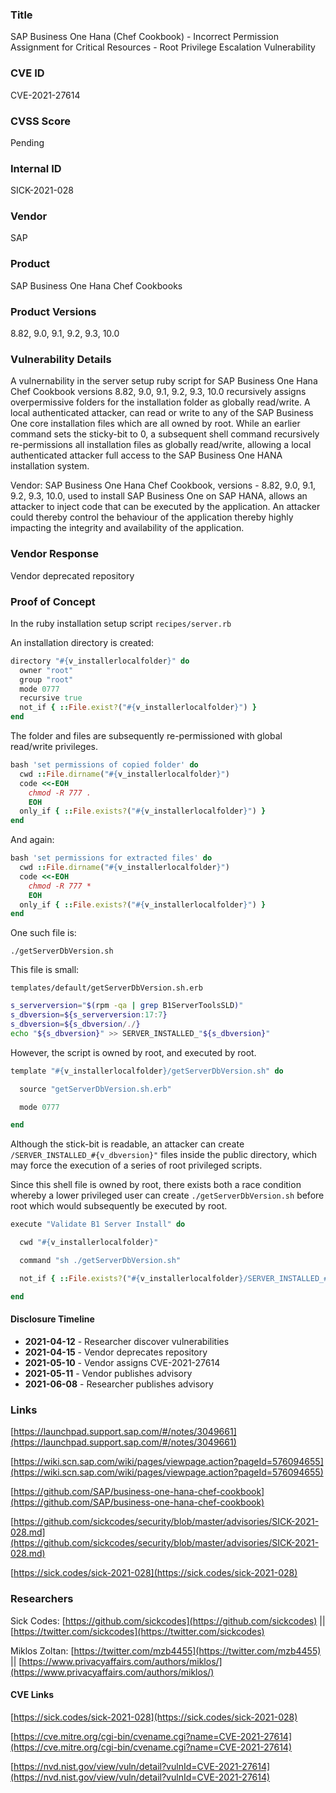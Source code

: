 ### Title
SAP Business One Hana (Chef Cookbook) - Incorrect Permission Assignment for Critical Resources - Root Privilege Escalation Vulnerability

### CVE ID
CVE-2021-27614

### CVSS Score
Pending

### Internal ID
SICK-2021-028
        
### Vendor
SAP
        
### Product
SAP Business One Hana Chef Cookbooks

### Product Versions
8.82, 9.0, 9.1, 9.2, 9.3, 10.0

### Vulnerability Details

A vulnernability in the server setup ruby script for SAP Business One Hana Chef Cookbook versions 8.82, 9.0, 9.1, 9.2, 9.3, 10.0 recursively assigns overpermissive folders for the installation folder as globally read/write. A local authenticated attacker, can read or write to any of the SAP Business One core installation files which are all owned by root. While an earlier command sets the sticky-bit to 0, a subsequent shell command recursively re-permissions all installation files as globally read/write, allowing a local authenticated attacker full access to the SAP Business One HANA installation system.

Vendor: SAP Business One Hana Chef Cookbook, versions - 8.82, 9.0, 9.1, 9.2, 9.3, 10.0, used to install SAP Business One on SAP HANA, allows an attacker to inject code that can be executed by the application. An attacker could thereby control the behaviour of the application thereby highly impacting the integrity and availability of the application.

### Vendor Response
Vendor deprecated repository

### Proof of Concept

In the ruby installation setup script `recipes/server.rb`

An installation directory is created:

```rb
directory "#{v_installerlocalfolder}" do
  owner "root"
  group "root"
  mode 0777
  recursive true
  not_if { ::File.exist?("#{v_installerlocalfolder}") }
end
```

The folder and files are subsequently re-permissioned with global read/write privileges.

```rb
bash 'set permissions of copied folder' do
  cwd ::File.dirname("#{v_installerlocalfolder}")
  code <<-EOH
    chmod -R 777 .
    EOH
  only_if { ::File.exists?("#{v_installerlocalfolder}") }
end
```

And again:

```rb
bash 'set permissions for extracted files' do
  cwd ::File.dirname("#{v_installerlocalfolder}")
  code <<-EOH
    chmod -R 777 *
    EOH
  only_if { ::File.exists?("#{v_installerlocalfolder}") }
end
```

One such file is:

`./getServerDbVersion.sh`

This file is small:

`templates/default/getServerDbVersion.sh.erb`
```bash
s_serverversion="$(rpm -qa | grep B1ServerToolsSLD)"
s_dbversion=${s_serverversion:17:7}
s_dbversion=${s_dbversion/./}
echo "${s_dbversion}" >> SERVER_INSTALLED_"${s_dbversion}"
```

However, the script is owned by root, and executed by root.

```rb
template "#{v_installerlocalfolder}/getServerDbVersion.sh" do

  source "getServerDbVersion.sh.erb"

  mode 0777

end
```

Although the stick-bit is readable, an attacker can create `/SERVER_INSTALLED_#{v_dbversion}"` files inside the public directory, which may force the execution of a series of root privileged scripts.

Since this shell file is owned by root, there exists both a race condition whereby a lower privileged user can create `./getServerDbVersion.sh` before root which would subsequently be executed by root.

```rb
execute "Validate B1 Server Install" do

  cwd "#{v_installerlocalfolder}"

  command "sh ./getServerDbVersion.sh"

  not_if { ::File.exists?("#{v_installerlocalfolder}/SERVER_INSTALLED_#{v_dbversion}")}

end
```

#### Disclosure Timeline
* **2021-04-12** - Researcher discover vulnerabilities
* **2021-04-15** - Vendor deprecates repository
* **2021-05-10** - Vendor assigns CVE-2021-27614
* **2021-05-11** - Vendor publishes advisory
* **2021-06-08** - Researcher publishes advisory

### Links

[https://launchpad.support.sap.com/#/notes/3049661](https://launchpad.support.sap.com/#/notes/3049661)

[https://wiki.scn.sap.com/wiki/pages/viewpage.action?pageId=576094655](https://wiki.scn.sap.com/wiki/pages/viewpage.action?pageId=576094655)

[https://github.com/SAP/business-one-hana-chef-cookbook](https://github.com/SAP/business-one-hana-chef-cookbook)

[https://github.com/sickcodes/security/blob/master/advisories/SICK-2021-028.md](https://github.com/sickcodes/security/blob/master/advisories/SICK-2021-028.md)

[https://sick.codes/sick-2021-028](https://sick.codes/sick-2021-028)

### Researchers

Sick Codes: [https://github.com/sickcodes](https://github.com/sickcodes) || [https://twitter.com/sickcodes](https://twitter.com/sickcodes)

Miklos Zoltan: [https://twitter.com/mzb4455](https://twitter.com/mzb4455) || [https://www.privacyaffairs.com/authors/miklos/](https://www.privacyaffairs.com/authors/miklos/)

#### CVE Links

[https://sick.codes/sick-2021-028](https://sick.codes/sick-2021-028)

[https://cve.mitre.org/cgi-bin/cvename.cgi?name=CVE-2021-27614](https://cve.mitre.org/cgi-bin/cvename.cgi?name=CVE-2021-27614)

[https://nvd.nist.gov/view/vuln/detail?vulnId=CVE-2021-27614](https://nvd.nist.gov/view/vuln/detail?vulnId=CVE-2021-27614)
